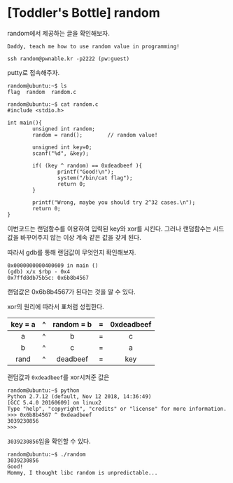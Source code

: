 # [Toddler's Bottle] random
random에서 제공하는 글을 확인해보자.
```
Daddy, teach me how to use random value in programming!

ssh random@pwnable.kr -p2222 (pw:guest)
```
putty로 접속해주자.

```
random@ubuntu:~$ ls
flag  random  random.c
```

```
random@ubuntu:~$ cat random.c
#include <stdio.h>

int main(){
        unsigned int random;
        random = rand();        // random value!

        unsigned int key=0;
        scanf("%d", &key);

        if( (key ^ random) == 0xdeadbeef ){
                printf("Good!\n");
                system("/bin/cat flag");
                return 0;
        }

        printf("Wrong, maybe you should try 2^32 cases.\n");
        return 0;
}
```
이번코드는 랜덤함수를 이용하여 입력된 key와 xor를 시킨다.
그러나 랜덤함수는 시드값을 바꾸어주지 않는 이상 계속 같은 값을 갖게 된다.

따라서 gdb를 통해 랜덤값이 무엇인지 확인해보자.
```
0x0000000000400609 in main ()
(gdb) x/x $rbp - 0x4
0x7ffd8db75b5c: 0x6b8b4567
```
랜덤값은 0x6b8b4567가 된다는 것을 알 수 있다.

xor의 원리에 따라서 표처럼 성립한다.

key = a | ^ | random = b | = | 0xdeadbeef
:--------:|---|:------------:|---|:-----------:
a |^| b| =| c
b| ^| c| =| a
rand |^| deadbeef| =| key


랜덤값과 `0xdeadbeef`를 xor시켜준 값은
```
random@ubuntu:~$ python
Python 2.7.12 (default, Nov 12 2018, 14:36:49)
[GCC 5.4.0 20160609] on linux2
Type "help", "copyright", "credits" or "license" for more information.
>>> 0x6b8b4567 ^ 0xdeadbeef
3039230856
>>>
```
`3039230856`임을 확인할 수 있다.

```
random@ubuntu:~$ ./random
3039230856
Good!
Mommy, I thought libc random is unpredictable...
```
